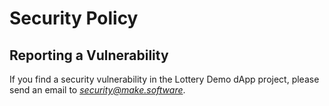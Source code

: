 # Security Policy

## Reporting a Vulnerability

If you find a security vulnerability in the Lottery Demo dApp project, please send an email to *security@make.software*.
